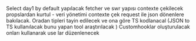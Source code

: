 Select day1 by default yapılacak
fetcher ve swr yapısı contexte çekilecek
propslardan kurtul - veri yönetimi contexte çek
request ile json dönenlere bakılacak. Oradan tipleri tayin edilecek ve ona göre TS kodlanacal (JSON to TS kullanılacak bunu yapan tool araştırılacak )
Customhooklar oluşturulacak onları kullanarak use lar düzenlenecek